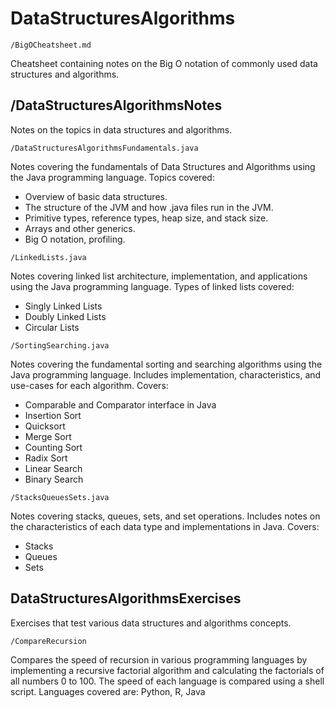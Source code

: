 # DataStructuresAlgorithms

`/BigOCheatsheet.md`

Cheatsheet containing notes on the Big O notation of commonly used data structures and algorithms.

## /DataStructuresAlgorithmsNotes

Notes on the topics in data structures and algorithms.

`/DataStructuresAlgorithmsFundamentals.java`

Notes covering the fundamentals of Data Structures and Algorithms using the Java programming language. Topics covered:
- Overview of basic data structures.
- The structure of the JVM and how .java files run in the JVM.
- Primitive types, reference types, heap size, and stack size.
- Arrays and other generics.
- Big O notation, profiling.

`/LinkedLists.java`

Notes covering linked list architecture, implementation, and applications using the Java programming language. Types of linked lists covered:
- Singly Linked Lists
- Doubly Linked Lists
- Circular Lists

`/SortingSearching.java`

Notes covering the fundamental sorting and searching algorithms using the Java programming language. Includes implementation, characteristics, and use-cases for each algorithm. Covers:
- Comparable and Comparator interface in Java
- Insertion Sort
- Quicksort
- Merge Sort
- Counting Sort
- Radix Sort
- Linear Search
- Binary Search

`/StacksQueuesSets.java`

Notes covering stacks, queues, sets, and set operations. Includes notes on the characteristics of each data type and implementations in Java. Covers:
- Stacks
- Queues
- Sets 

## DataStructuresAlgorithmsExercises 

Exercises that test various data structures and algorithms concepts.

`/CompareRecursion`

Compares the speed of recursion in various programming languages by implementing a recursive factorial algorithm and calculating the factorials of all numbers 0 to 100. The speed of each language is compared using a shell script. Languages covered are: Python, R, Java

